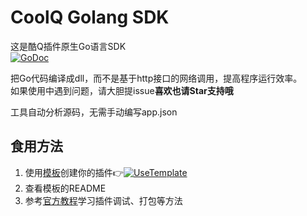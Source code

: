 # CoolQ Golang SDK
这是酷Q插件原生Go语言SDK  
[![GoDoc](https://img.shields.io/badge/pkg-documents-blue.svg)](https://pkg.go.dev/github.com/Tnze/CoolQ-Golang-SDK/v2/cqp?tab=doc)

把Go代码编译成dll，而不是基于http接口的网络调用，提高程序运行效率。  
如果使用中遇到问题，请大胆提issue**喜欢也请Star支持哦** 

工具自动分析源码，无需手动编写app.json

## 食用方法
1. 使用[模板](https://github.com/Tnze/CoolQ-Golang-Plugin)创建你的插件👉[![UseTemplate](https://img.shields.io/badge/-Use_Template-success)](https://github.com/Tnze/CoolQ-Golang-Plugin/generate)
1. 查看模板的README
1. 参考[官方教程](https://d.cqp.me/Pro/开发/快速入门)学习插件调试、打包等方法
